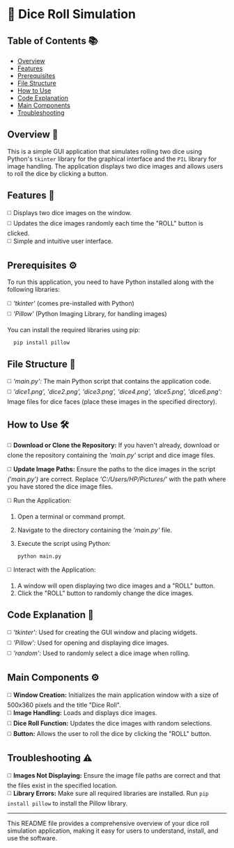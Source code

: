 # 🎲 Dice Roll Simulation

## Table of Contents 📚
- [Overview](#overview-)
- [Features](#features-)
- [Prerequisites](#prerequisites-)
- [File Structure](#file-structure-)
- [How to Use](#how-to-use-)
- [Code Explanation](#code-explanation-)
- [Main Components](#main-components-)
- [Troubleshooting](#troubleshooting-)

## Overview 📜
This is a simple GUI application that simulates rolling two dice using Python's <code>tkinter</code> library for the graphical interface and the <code>PIL</code> library for image handling. The application displays two dice images and allows users to roll the dice by clicking a button.<br>

## Features 📄

◻️ Displays two dice images on the window.<br>
◻️ Updates the dice images randomly each time the "ROLL" button is clicked.<br>
◻️ Simple and intuitive user interface.<br>

## Prerequisites ⚙️

To run this application, you need to have Python installed along with the following libraries:<br>

◻️ *'tkinter'* (comes pre-installed with Python)<br>
◻️ *'Pillow'* (Python Imaging Library, for handling images)<br>

You can install the required libraries using pip:

      pip install pillow 

## File Structure 📂

◻️ *'main.py':* The main Python script that contains the application code.<br>
◻️ *'dice1.png', 'dice2.png', 'dice3.png', 'dice4.png', 'dice5.png', 'dice6.png':* Image files for dice faces (place these images in the specified directory).<br>

## How to Use 🛠️

◻️ **Download or Clone the Repository:** If you haven't already, download or clone the repository containing the *'main.py'* script and dice image files.<br>

◻️ **Update Image Paths:** Ensure the paths to the dice images in the script *('main.py')* are correct. Replace *'C:/Users/HP/Pictures/'* with the path where you have stored the dice image files.<br>

◻️ Run the Application:<br>

1. Open a terminal or command prompt.<br>
2. Navigate to the directory containing the *'main.py'* file.<br>
3. Execute the script using Python:<br>

       python main.py

◻️ Interact with the Application:<br>

1. A window will open displaying two dice images and a "ROLL" button.<br>
2. Click the "ROLL" button to randomly change the dice images.<br>

## Code Explanation 🧩

◻️ *'tkinter':* Used for creating the GUI window and placing widgets.<br>
◻️ *'Pillow':* Used for opening and displaying dice images.<br>
◻️ *'random':* Used to randomly select a dice image when rolling.<br>

## Main Components ⚙️

◻️ **Window Creation:** Initializes the main application window with a size of 500x360 pixels and the title "Dice Roll".<br>
◻️ **Image Handling:** Loads and displays dice images.<br>
◻️ **Dice Roll Function:** Updates the dice images with random selections.<br>
◻️ **Button:** Allows the user to roll the dice by clicking the "ROLL" button.<br>

## Troubleshooting ⚠️

◻️ **Images Not Displaying:** Ensure the image file paths are correct and that the files exist in the specified location.<br>
◻️ **Library Errors:** Make sure all required libraries are installed. Run <code>pip install pillow</code> to install the Pillow library.<br>

---

This README file provides a comprehensive overview of your dice roll simulation application, making it easy for users to understand, install, and use the software.
